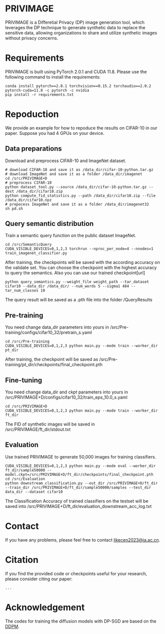 # PRIVIMAGE
PRIVIMAGE is a Differetial Privacy (DP) image generation tool, which leverages the DP technique to generate synthetic data to replace the sensitive data, allowing organizations to share and utilize synthetic images without privacy concerns.
# Requirements
PRIVIMAGE is built using PyTorch 2.0.1 and CUDA 11.8. Please use the following command to install the requirements:
```
conda install pytorch==2.0.1 torchvision==0.15.2 torchaudio==2.0.2 pytorch-cuda=11.8 -c pytorch -c nvidia
pip install -r requirements.txt 
```
# Repoduction
We provide an example for how to repoduce the results on CIFAR-10 in our paper. Suppose you had 4 GPUs on your device.
## Data preparations
Download and preprocess CIFAR-10 and ImageNet dataset.
```
# download CIFAR-10 and save it as /data_dir/cifar-10-python.tar.gz
# download ImageNet and save it as a folder /data_dir/imagenet
cd /src/PRIVIMAGE+D
# preprocess CIFAR-10
python dataset_tool.py --source /data_dir/cifar-10-python.tar.gz --dest /data_dir/cifar10.zip
python compute_fid_statistics.py --path /data_dir/cifar10.zip --file /data_dir/cifar10.npz
# prepocess ImageNet and save it as a folder /data_dir/imagenet32
sh pd.sh
```
## Query semantic distribution
Train a semantic query function on the public dataset ImageNet.
```
cd /src/SemanticQuery
CUDA_VISIBLE_DEVICES=0,1,2,3 torchrun --nproc_per_node=4 --nnodes=1 train_imagenet_classifier.py
```
After training, the checkpoints will be saved with the according accuracy on the validate set. You can choose the checkpoint with the highest accuracy to query the semantics. Also you can use our trained checkpoint[url]
```
python query_semantics.py --weight_file weight_path --tar_dataset cifar10 --data_dir /data_dir/ --num_words 5 --sigma1 484 --tar_num_classes 10
```
The query result will be saved as a .pth file into the folder /QueryResults
## Pre-training
You need change data_dir parameters into yours in /src/Pre-training/configs/cifar10_32/pretrain_s.yaml
```
cd /src/Pre-training
CUDA_VISIBLE_DEVICES=0,1,2,3 python main.py --mode train --worker_dir pt_dir
```
After training, the checkpoint will be saved as /src/Pre-training/pt_dir/checkpoints/final_checkpoint.pth
## Fine-tuning
You need change data_dir and ckpt parameters into yours in /src/PRIVIMAGE+D/configs/cifar10_32/train_eps_10.0_s.yaml
```
cd /src/PRIVIMAGE+D
CUDA_VISIBLE_DEVICES=0,1,2,3 python main.py --mode train --worker_dir ft_dir
```
The FID of synthetic images will be saved in /src/PRIVIMAGE/ft_dir/stdout.txt
## Evaluation
Use trained PRIVIMAGE to generate 50,000 images for training classifiers.
```
CUDA_VISIBLE_DEVICES=0,1,2,3 python main.py --mode eval --worker_dir ft_dir/sample50000 -- model.ckpt=/src/PRIVIMAGE+D/ft_dir/checkpoints/final_checkpoint.pth
cd /src/Evaluation
python downstream_classification.py --out_dir /src/PRIVIMAGE+D/ft_dir --train_dir /src/PRIVIMAGE+D/ft_dir/sample50000/samples --test_dir data_dir --dataset cifar10
```
The Classification Accuracy of trained classifiers on the testset will be saved into /src/PRIVIMAGE+D/ft_dir/evaluation_downstream_acc_log.txt
# Contact
If you have any problems, please feel free to contact likecen2023@ia.ac.cn.
# Citation
If you find the provided code or checkpoints useful for your research, please consider citing our paper:
```
...
```
# Acknowledgement
The codes for training the diffusion models with DP-SGD are based on the [DDPM](https://github.com/nv-tlabs/DPDM).
